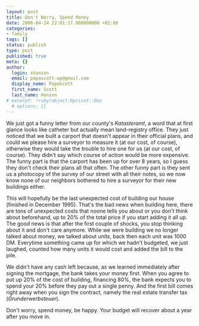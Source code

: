 ```yaml
---
layout: post
title: Don't Worry, Spend Money
date: 2006-04-24 22:01:17.000000000 +02:00
categories:
- family
tags: []
status: publish
type: post
published: true
meta: {}
author:
  login: shanson
  email: papascott-wp@gmail.com
  display_name: PapaScott
  first_name: Scott
  last_name: Hanson
# excerpt: !ruby/object:Hpricot::Doc
  # options: {}
---
```

<p>We just got a funny letter from our county's <em>Katasteramt</em>, a word that at first glance looks like catheter but actually mean land-registry office. They just noticed that we built a carport that doesn't appear in their official plans, and could we please hire a surveyor to measure it (at our cost, of course), otherwise they would take the trouble to hire one for us (at our cost, of course). They didn't say which course of action would be more expensive. The funny part is that the carport has been up for over 8 years, so I guess they don't check their plans all that often. The other funny part is they sent us a photocopy of the survey of our street with all their notes, so we now know none of our neighbors bothered to hire a surveyor for their new buildings either.</p>
<p>This will hopefully be the last unexpected cost of building our house (finished in December 1995).  That's the bad news when building here, there are tons of unexpected costs that noone tells you about or you don't think about beforehand, up to 20% of the total price if you start adding it all up. The good news is that after the first couple of shocks, you stop thinking about it and don't care anymore. While we were building we no longer talked about money, we talked about units, back then each unit was 1000 DM. Everytime something came up for which we hadn't budgeted, we just laughed,  counted how many units it would cost and added the bill to the pile. </p>
<p>We didn't have any cash left because, as we learned immediately after signing the mortgage, the bank takes your money first. When you agree to put up 20% of the cost of building, financing 80%, the bank expects you to spend your 20% before they pay out a single penny. And the first bill comes right away when you sign the contract, namely the real estate transfer tax (<em>Grunderwerbsteuer</em>).</p>
<p>Don't worry, spend money, be happy. Your budget will recover about a year after you move in.</p>
